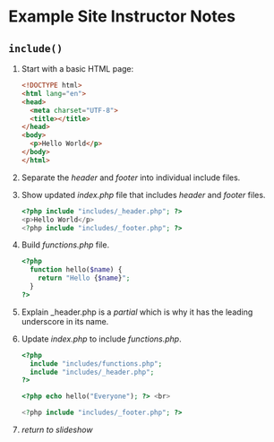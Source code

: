 # Example Site Instructor Notes

<!-- TOC -->

## `include()`

1. Start with a basic HTML page:

    ```html
    <!DOCTYPE html>
    <html lang="en">
    <head>
      <meta charset="UTF-8">
      <title></title>
    </head>
    <body>
      <p>Hello World</p>
    </body>
    </html>
    ```

1. Separate the _header_ and _footer_ into individual include files.
1. Show updated _index.php_ file that includes _header_ and _footer_ files.

    ```php
    <?php include "includes/_header.php"; ?>
    <p>Hello World</p>
    <?php include "includes/_footer.php"; ?>
    ```

1. Build _functions.php_ file.

    ```php
    <?php
      function hello($name) {
        return "Hello {$name}";
      }
    ?>
    ```

1. Explain \_header.php is a _partial_ which is why it has the leading underscore in its name.
1. Update _index.php_ to include _functions.php_.

    ```php
    <?php
      include "includes/functions.php";
      include "includes/_header.php";
    ?>

    <?php echo hello("Everyone"); ?> <br>

    <?php include "includes/_footer.php"; ?>
    ```

1. _return to slideshow_
